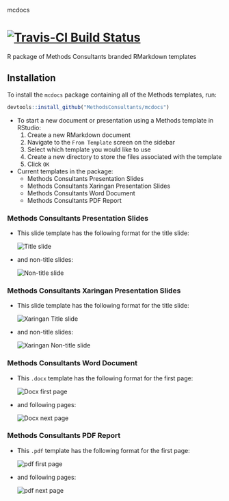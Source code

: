 mcdocs

[![Travis-CI Build Status](https://travis-ci.org/MethodsConsultants/mcdocs.svg?branch=master)](https://travis-ci.org/MethodsConsultants/mcdocs)
================

R package of Methods Consultants branded RMarkdown templates

Installation
------------

To install the `mcdocs` package containing all of the Methods templates, run:

``` r
devtools::install_github("MethodsConsultants/mcdocs")
```

-   To start a new document or presentation using a Methods template in RStudio:
    1.  Create a new RMarkdown document
    2.  Navigate to the `From Template` screen on the sidebar
    3.  Select which template you would like to use
    4.  Create a new directory to store the files associated with the template
    5.  Click `OK`
-   Current templates in the package:
    -   Methods Consultants Presentation Slides
    -   Methods Consultants Xaringan Presentation Slides
    -   Methods Consultants Word Document
    -   Methods Consultants PDF Report

### Methods Consultants Presentation Slides

-   This slide template has the following format for the title slide:

    ![Title slide](README_files/images/mc_title_slide.png)

-   and non-title slides:

    ![Non-title slide](README_files/images/mc_non_title_slide.png)

### Methods Consultants Xaringan Presentation Slides

-   This slide template has the following format for the title slide:

    ![Xaringan Title slide](README_files/images/mc_xaringan_title_slide.png)

-   and non-title slides:

    ![Xaringan Non-title slide](README_files/images/mc_xaringan_non_title_slide.png)

### Methods Consultants Word Document

-   This `.docx` template has the following format for the first page:

    ![Docx first page](README_files/images/mc_docx_firstpage.png)

-   and following pages:

    ![Docx next page](README_files/images/mc_docx_nextpage.png)

### Methods Consultants PDF Report

-   This `.pdf` template has the following format for the first page:

    ![pdf first page](README_files/images/mc_pdf_firstpage.png)

-   and following pages:

    ![pdf next page](README_files/images/mc_pdf_nextpage.png)
